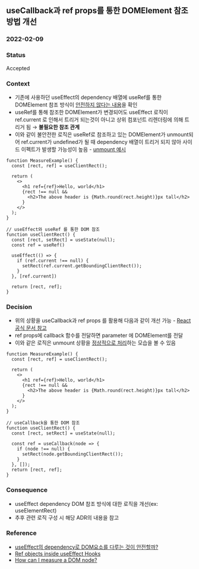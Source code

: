 ## useCallback과 ref props를 통한 DOMElement 참조 방법 개선

### 2022-02-09

### Status
Accepted

### Context

- 기존에 사용하던 useEffect의 dependency 배열에 useRef를 통한 DOMElement 참조 방식이 [안전하지 않다는 내용](https://stackoverflow.com/questions/60476155/is-it-safe-to-use-ref-current-as-useeffects-dependency-when-ref-points-to-a-dom)을 확인
- useRef를 통해 참조한 DOMElement가 변경되어도 useEffect 로직이 ref.current 로 인해서 트리거 되는것이 아니고 상위 컴포넌트 리렌더링에 의해 트리거 됨 
  → **불필요한 참조 관계**
- 이와 같이 불안전한 로직은 useRef로 참조하고 있는 DOMElement가 unmount되어 ref.current가 undefined가 될 때 dependency 배열이 트리거 되지 않아 사이드 이펙트가 발생할 가능성이 높음 - [unmount 예시](https://codesandbox.io/s/bad-example-ref-does-not-handle-unmount-nrk28?fontsize=14&hidenavigation=1&theme=dark&file=/index.js)

```
function MeasureExample() {
  const [rect, ref] = useClientRect();

  return (
    <>
      <h1 ref={ref}>Hello, world</h1>
      {rect !== null &&
        <h2>The above header is {Math.round(rect.height)}px tall</h2>
      }
    </>
  );
}

// useEffect와 useRef 를 통한 DOM 참조
function useClientRect() {
  const [rect, setRect] = useState(null);
  const ref = useRef()

  useEffect(() => {
    if (ref.current !== null) {
      setRect(ref.current.getBoundingClientRect());
    }
  }, [ref.current])

  return [rect, ref];
}
```

### Decision
- 위의 상황을 useCallback과 ref props 를 활용해 다음과 같이 개선 가능 - [React 공식 문서 참고](https://reactjs.org/docs/hooks-faq.html#how-can-i-measure-a-dom-node)
- ref props에 callback 함수를 전달하면 parameter 에 DOMElement를 전달 
- 이와 같은 로직은 unmount 상황을 [정상적으로 처리](https://codesandbox.io/s/good-example-handle-the-node-directly-pkvno?fontsize=14&hidenavigation=1&theme=dark&file=/index.js)하는 모습을 볼 수 있음

```
function MeasureExample() {
  const [rect, ref] = useClientRect();

  return (
    <>
      <h1 ref={ref}>Hello, world</h1>
      {rect !== null &&
        <h2>The above header is {Math.round(rect.height)}px tall</h2>
      }
    </>
  );
}

// useCallback을 통한 DOM 참조
function useClientRect() {
  const [rect, setRect] = useState(null);

  const ref = useCallback(node => {
    if (node !== null) {
      setRect(node.getBoundingClientRect());
    }
  }, []);
  return [rect, ref];
}
```

### Consequence
- useEffect dependency DOM 참조 방식에 대한 로직을 개선(ex: useElementRect)
- 추후 관련 로직 구성 시 해당 ADR의 내용을 참고

### Reference
- [useEffect의 dependency로 DOM요소를 다루는 것이 안전할까?](https://stackoverflow.com/questions/60476155/is-it-safe-to-use-ref-current-as-useeffects-dependency-when-ref-points-to-a-dom)
- [Ref objects inside useEffect Hooks](https://medium.com/@teh_builder/ref-objects-inside-useeffect-hooks-eb7c15198780)
- [How can I measure a DOM node?](https://reactjs.org/docs/hooks-faq.html#how-can-i-measure-a-dom-node)
